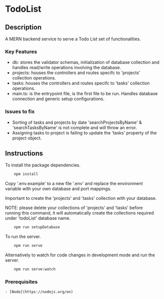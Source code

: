 # TodoList

## Description
A MERN backend service to serve a Todo List set of functionalities.

### Key Features
- db: stores the validator schemas, initialization of database collection and handles read/write operations involving the database.
- projects: houses the controllers and routes specifc to 'projects' collection operations.
- tasks: houses the controllers and routes specifc to 'tasks' collection operations.
- main.ts: is the entrypoint file, is the first file to be run. Handles database connection and generic setup configurations.

### Issues to fix
- Sorting of tasks and projects by date 'searchProjectsByName' & 'searchTasksByName' is not complete and will throw an error.
- Assigning tasks to project is failing to update the 'tasks' property of the project object.

## Instructions

To install the package dependencies.
```bash
    npm install
```

Copy '.env.example' to a new file '.env' and replace the environment variable with your own database and port mappings.


Important to create the 'projects' and 'tasks' collection with your database. 

NOTE: please delete your collections of 'projects' and 'tasks' before running this command, it will automatically create the collections required under 'todoList' database name.
```bash
    npm run setupDatabase
```

To run the server.
```bash
    npm run serve
```

Alternatively to watch for code changes in development mode and run the server.
```bash
    npm run serve:watch
```

### Prerequisites
    - [Node](https://nodejs.org/en)


